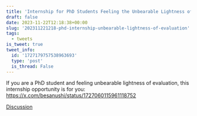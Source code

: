 ```yaml
---
title: 'Internship for PhD Students Feeling the Unbearable Lightness of Evaluation'
draft: false
date: 2023-11-22T12:18:38+00:00
slug: '202311221218-phd-internship-unbearable-lightness-of-evaluation'
tags:
  - tweets
is_tweet: true
tweet_info:
  id: '1727179757538963693'
  type: 'post'
  is_thread: False
---
```




If you are a PhD student and feeling unbearable lightness of evaluation, this internship opportunity is for you: <https://x.com/besanushi/status/1727060115961118752>

[Discussion](https://x.com/sytelus/status/1727179757538963693)

